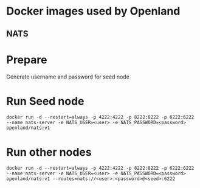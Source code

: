 # Docker images used by Openland

## NATS

# Prepare
Generate username and password for seed node

# Run Seed node

`docker run -d --restart=always -p 4222:4222 -p 8222:8222 -p 6222:6222 --name nats-server -e NATS_USER=<user> -e NATS_PASSWORD=<password> openland/nats:v1`

# Run other nodes

`docker run -d --restart=always -p 4222:4222 -p 8222:8222 -p 6222:6222 --name nats-server -e NATS_USER=<user> -e NATS_PASSWORD=<password> openland/nats:v1 --routes=nats://<user>:<password>@<seed>:6222`